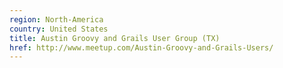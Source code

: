 ```yaml
---
region: North-America
country: United States
title: Austin Groovy and Grails User Group (TX)
href: http://www.meetup.com/Austin-Groovy-and-Grails-Users/
---
```

